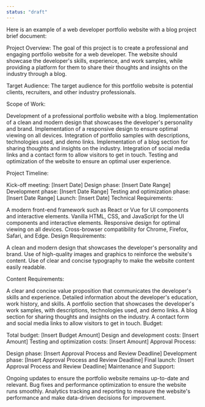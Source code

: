 ```yaml
---
status: "draft"
---
```


Here is an example of a web developer portfolio website with a blog project brief document:

Project Overview:
The goal of this project is to create a professional and engaging portfolio website for a web developer. The website should showcase the developer's skills, experience, and work samples, while providing a platform for them to share their thoughts and insights on the industry through a blog.

Target Audience:
The target audience for this portfolio website is potential clients, recruiters, and other industry professionals.

Scope of Work:

Development of a professional portfolio website with a blog.
Implementation of a clean and modern design that showcases the developer's personality and brand.
Implementation of a responsive design to ensure optimal viewing on all devices.
Integration of portfolio samples with descriptions, technologies used, and demo links.
Implementation of a blog section for sharing thoughts and insights on the industry.
Integration of social media links and a contact form to allow visitors to get in touch.
Testing and optimization of the website to ensure an optimal user experience.

Project Timeline:

Kick-off meeting: [Insert Date]
Design phase: [Insert Date Range]
Development phase: [Insert Date Range]
Testing and optimization phase: [Insert Date Range]
Launch: [Insert Date]
Technical Requirements:

A modern front-end framework such as React or Vue for UI components and interactive elements.
Vanilla HTML, CSS, and JavaScript for the UI components and interactive elements.
Responsive design for optimal viewing on all devices.
Cross-browser compatibility for Chrome, Firefox, Safari, and Edge.
Design Requirements:

A clean and modern design that showcases the developer's personality and brand.
Use of high-quality images and graphics to reinforce the website's content.
Use of clear and concise typography to make the website content easily readable.

Content Requirements:

A clear and concise value proposition that communicates the developer's skills and experience.
Detailed information about the developer's education, work history, and skills.
A portfolio section that showcases the developer's work samples, with descriptions, technologies used, and demo links.
A blog section for sharing thoughts and insights on the industry.
A contact form and social media links to allow visitors to get in touch.
Budget:

Total budget: [Insert Budget Amount]
Design and development costs: [Insert Amount]
Testing and optimization costs: [Insert Amount]
Approval Process:

Design phase: [Insert Approval Process and Review Deadline]
Development phase: [Insert Approval Process and Review Deadline]
Final launch: [Insert Approval Process and Review Deadline]
Maintenance and Support:

Ongoing updates to ensure the portfolio website remains up-to-date and relevant.
Bug fixes and performance optimization to ensure the website runs smoothly.
Analytics tracking and reporting to measure the website's performance and make data-driven decisions for improvement.